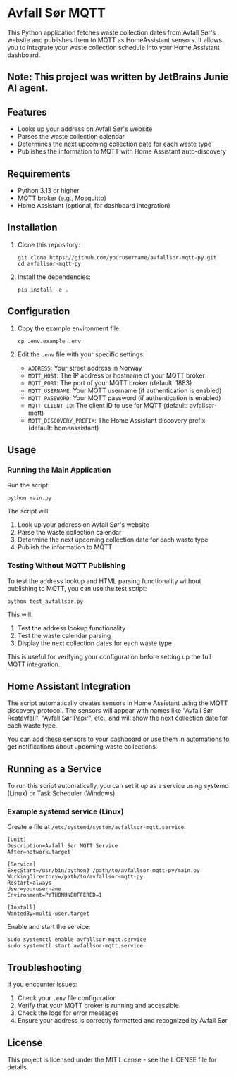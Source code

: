 ﻿# Avfall Sør MQTT

This Python application fetches waste collection dates from Avfall Sør's website and publishes them to MQTT as HomeAssistant sensors. It allows you to integrate your waste collection schedule into your Home Assistant dashboard.

## Note: This project was written by JetBrains Junie AI agent.

## Features

- Looks up your address on Avfall Sør's website
- Parses the waste collection calendar
- Determines the next upcoming collection date for each waste type
- Publishes the information to MQTT with Home Assistant auto-discovery

## Requirements

- Python 3.13 or higher
- MQTT broker (e.g., Mosquitto)
- Home Assistant (optional, for dashboard integration)

## Installation

1. Clone this repository:
   ```
   git clone https://github.com/yourusername/avfallsor-mqtt-py.git
   cd avfallsor-mqtt-py
   ```

2. Install the dependencies:
   ```
   pip install -e .
   ```

## Configuration

1. Copy the example environment file:
   ```
   cp .env.example .env
   ```

2. Edit the `.env` file with your specific settings:
   - `ADDRESS`: Your street address in Norway
   - `MQTT_HOST`: The IP address or hostname of your MQTT broker
   - `MQTT_PORT`: The port of your MQTT broker (default: 1883)
   - `MQTT_USERNAME`: Your MQTT username (if authentication is enabled)
   - `MQTT_PASSWORD`: Your MQTT password (if authentication is enabled)
   - `MQTT_CLIENT_ID`: The client ID to use for MQTT (default: avfallsor-mqtt)
   - `MQTT_DISCOVERY_PREFIX`: The Home Assistant discovery prefix (default: homeassistant)

## Usage

### Running the Main Application

Run the script:

```
python main.py
```

The script will:
1. Look up your address on Avfall Sør's website
2. Parse the waste collection calendar
3. Determine the next upcoming collection date for each waste type
4. Publish the information to MQTT

### Testing Without MQTT Publishing

To test the address lookup and HTML parsing functionality without publishing to MQTT, you can use the test script:

```
python test_avfallsor.py
```

This will:
1. Test the address lookup functionality
2. Test the waste calendar parsing
3. Display the next collection dates for each waste type

This is useful for verifying your configuration before setting up the full MQTT integration.

## Home Assistant Integration

The script automatically creates sensors in Home Assistant using the MQTT discovery protocol. The sensors will appear with names like "Avfall Sør Restavfall", "Avfall Sør Papir", etc., and will show the next collection date for each waste type.

You can add these sensors to your dashboard or use them in automations to get notifications about upcoming waste collections.

## Running as a Service

To run this script automatically, you can set it up as a service using systemd (Linux) or Task Scheduler (Windows).

### Example systemd service (Linux)

Create a file at `/etc/systemd/system/avfallsor-mqtt.service`:

```
[Unit]
Description=Avfall Sør MQTT Service
After=network.target

[Service]
ExecStart=/usr/bin/python3 /path/to/avfallsor-mqtt-py/main.py
WorkingDirectory=/path/to/avfallsor-mqtt-py
Restart=always
User=yourusername
Environment=PYTHONUNBUFFERED=1

[Install]
WantedBy=multi-user.target
```

Enable and start the service:

```
sudo systemctl enable avfallsor-mqtt.service
sudo systemctl start avfallsor-mqtt.service
```

## Troubleshooting

If you encounter issues:

1. Check your `.env` file configuration
2. Verify that your MQTT broker is running and accessible
3. Check the logs for error messages
4. Ensure your address is correctly formatted and recognized by Avfall Sør

## License

This project is licensed under the MIT License - see the LICENSE file for details.

